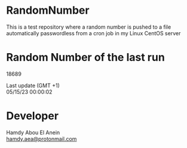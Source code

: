 # RandomNumber    
This is a test repository where a random number is pushed to a file automatically passwordless from a cron job in my Linux CentOS server    
# Random Number of the last run   
18689
      
Last update (GMT +1)    
05/15/23 00:00:02
# Developer    
Hamdy Abou El Anein   
hamdy.aea@protonmail.com
